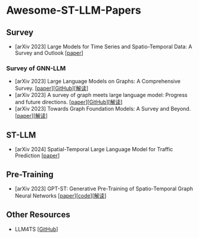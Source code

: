 # Awesome-ST-LLM-Papers

## Survey
* [arXiv 2023] Large Models for Time Series and Spatio-Temporal Data: A Survey and Outlook [[paper](https://arxiv.org/abs/2310.10196)]

### Survey of GNN-LLM
* [arXiv 2023] Large Language Models on Graphs: A Comprehensive Survey. [[paper](https://arxiv.org/abs/2312.02783)][[GitHub](https://github.com/PeterGriffinJin/Awesome-Language-Model-on-Graphs)][[解读](https://mp.weixin.qq.com/s/KqJv8q7RVBBcYIGELOT7BQ)]
* [arXiv 2023] A survey of graph meets large language model: Progress and future directions. [[paper](https://arxiv.org/abs/2311.12399)][[GitHub](https://github.com/yhLeeee/Awesome-LLMs-in-Graph-tasks)][[解读](https://mp.weixin.qq.com/s/maqKuu9lVqEDpSptBqwoWg)]
* [arXiv 2023] Towards Graph Foundation Models: A Survey and Beyond. [[paper](https://arxiv.org/abs/2310.11829)][[解读](https://mp.weixin.qq.com/s/A4qv2aSdcIiI9bjp4Fopqw)]

## ST-LLM
* [arXiv 2024] Spatial-Temporal Large Language Model for Traffic Prediction [[paper](https://arxiv.org/abs/2401.10134)]

## Pre-Training
* [arXiv 2023] GPT-ST: Generative Pre-Training of Spatio-Temporal Graph Neural Networks [[paper](https://arxiv.org/abs/2311.04245v1)][[code](https://github.com/HKUDS/GPT-ST)][[解读](https://mp.weixin.qq.com/s/gnPpP1VF9x9GTRvnkz2X6A)]

## Other Resources
* LLM4TS [[GitHub](https://github.com/liaoyuhua/LLM4TS)]
